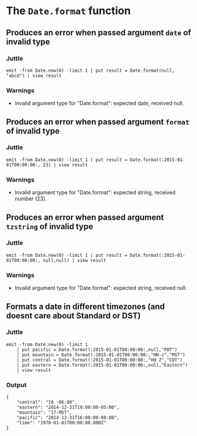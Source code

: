 # The `Date.format` function

## Produces an error when passed argument `date` of invalid type

### Juttle

    emit -from Date.new(0) -limit 1 | put result = Date.format(null, "abcd") | view result

### Warnings

  * Invalid argument type for "Date.format": expected date, received null.

## Produces an error when passed argument `format` of invalid type

### Juttle

    emit -from Date.new(0) -limit 1 | put result = Date.format(:2015-01-01T00:00:00:, 23) | view result

### Warnings

  * Invalid argument type for "Date.format": expected string, received number (23).

## Produces an error when passed argument `tzstring` of invalid type

### Juttle

    emit -from Date.new(0) -limit 1 | put result = Date.format(:2015-01-01T00:00:00:, null,null) | view result

### Warnings

  * Invalid argument type for "Date.format": expected string, received null.

## Formats a date in different timezones (and doesnt care about Standard or DST)

### Juttle

    emit -from Date.new(0) -limit 1
        | put pacific = Date.format(:2015-01-01T00:00:00:,null,"PDT")
        | put mountain = Date.format(:2015-01-01T00:00:00:,"HH-z","MST")
        | put central = Date.format(:2015-01-01T00:00:00:,"HH Z","CDT")
        | put eastern = Date.format(:2015-01-01T00:00:00:,null,"Eastern")
        | view result

### Output

    {
        "central": "18 -06:00",
        "eastern": "2014-12-31T19:00:00-05:00",
        "mountain": "17-MST",
        "pacific": "2014-12-31T16:00:00-08:00",
        "time": "1970-01-01T00:00:00.000Z"
    }
